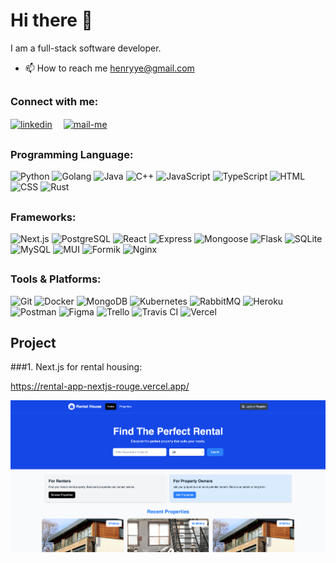 # Hi there 👋
 
I am a full-stack software developer. 

- 📫 How to reach me henryye@gmail.com


##  <h3 align="left">Connect with me:</h3> 
 <p align="left">
  <a href="https://www.linkedin.com/in/yixu-ye-5a369a1a5/" target="_blank"><img align="center" src="https://skillicons.dev/icons?i=linkedin" width="40px" alt="linkedin" /></a>&emsp;
  <a title="henryye@gmail.com" href="henryye@gmail.com" target="_blank"><img align="center"  src="https://cdn-icons-png.flaticon.com/128/888/888853.png"  width="40px"   alt="mail-me" /></a>&emsp;
 </p>

##  <h3 align="left">Programming Language:</h3> 
![Python](https://img.shields.io/badge/-Python-000?&logo=Python) ![Golang](https://img.shields.io/badge/-Golang-000?&logo=Go) ![Java](https://custom-icon-badges.herokuapp.com/badge/-Java-000?&logo=Java-lang) ![C++](https://img.shields.io/badge/-C++-000?&logo=cplusplus) ![JavaScript](https://img.shields.io/badge/-JavaScript-000?&logo=JavaScript) ![TypeScript](https://img.shields.io/badge/-TypeScript-000?&logo=TypeScript) ![HTML](https://img.shields.io/badge/-HTML-000?&logo=HTML5) ![CSS](https://img.shields.io/badge/-CSS-000?&logo=CSS3&logoColor=yellow) ![Rust](https://img.shields.io/badge/-Rust-000?&logo=Rust)



##  <h3 align="left">Frameworks:</h3>  

![Next.js](https://img.shields.io/badge/-next.js-000?&logo=nextdotjs) ![PostgreSQL](https://img.shields.io/badge/-PostgreSQL-000?&logo=PostgreSQL) ![React](https://img.shields.io/badge/-React-000?&logo=React) ![Express](https://img.shields.io/badge/-Express-000?&logo=Express) ![Mongoose](https://img.shields.io/badge/-Mongoose-000?&logo=Mongoose) ![Flask](https://img.shields.io/badge/-Flask-000?&logo=Flask) ![SQLite](https://img.shields.io/badge/-SQLite-000?&logo=SQLite) ![MySQL](https://img.shields.io/badge/-MySQL-000?&logo=MySQL) ![MUI](https://img.shields.io/badge/-MUI-000?&logo=MUI) ![Formik](https://img.shields.io/badge/-Formik-000?&logo=Formik) ![Nginx](https://img.shields.io/badge/-Nginx-000?&logo=Nginx)


##  <h3 align="left">Tools & Platforms:</h3>  
![Git](https://img.shields.io/badge/-Git-000?&logo=Git) ![Docker](https://img.shields.io/badge/-Docker-000?&logo=Docker) ![MongoDB](https://img.shields.io/badge/-MongoDB-000?&logo=MongoDB) ![Kubernetes](https://img.shields.io/badge/-Kubernetes-000?&logo=Kubernetes) ![RabbitMQ](https://img.shields.io/badge/-RabbitMQ-000?&logo=RabbitMQ) ![Heroku](https://img.shields.io/badge/-Heroku-000?&logo=Heroku) ![Postman](https://img.shields.io/badge/-Postman-000?&logo=Postman) ![Figma](https://img.shields.io/badge/-Figma-000?&logo=Figma) ![Trello](https://img.shields.io/badge/-Trello-000?&logo=Trello) ![Travis CI](https://img.shields.io/badge/-TravisCI-000?&logo=TravisCI) 
![Vercel](https://img.shields.io/badge/-Vercel-000?&logo=Vercel)


## Project

###1. Next.js for rental housing:

https://rental-app-nextjs-rouge.vercel.app/

![alt text](image.png)
